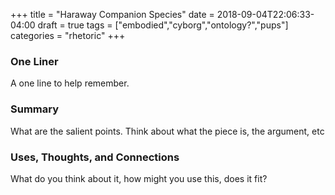 +++
title = "Haraway Companion Species"
date = 2018-09-04T22:06:33-04:00
draft = true
tags = ["embodied","cyborg","ontology?","pups"]
categories = "rhetoric"
+++
### One Liner
A one line to help remember.

### Summary
What are the salient points. Think about what the piece is, the argument, etc

### Uses, Thoughts, and Connections
What do you think about it, how might you use this, does it fit?
